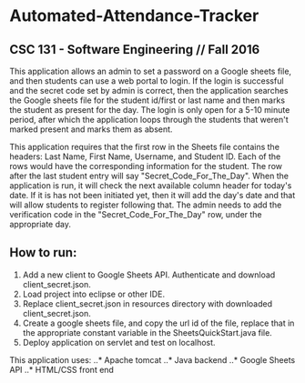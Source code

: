 # Automated-Attendance-Tracker
## CSC 131 - Software Engineering // Fall 2016
This application allows an admin to set a password on a Google sheets file, and then students can use a web portal to login. If the login is successful and the secret code set by admin is correct, then the application searches the Google sheets file for the student id/first or last name and then marks the student as present for the day. The login is only open for a 5-10 minute period, after which the application loops through the students that weren't marked present and marks them as absent. 

This application requires that the first row in the Sheets file contains the headers: Last Name, First Name, Username, and Student ID. Each of the rows would have the corresponding information for the student. The row after the last student entry will say "Secret_Code_For_The_Day". When the application is run, it will check the next available column header for today's date. If it is has not been initiated yet, then it will add the day's date and that will allow students to register following that. The admin needs to add the verification code in the "Secret_Code_For_The_Day" row, under the appropriate day.

## How to run:
1. Add a new client to Google Sheets API. Authenticate and download client_secret.json. 
2. Load project into eclipse or other IDE.
3. Replace client_secret.json in resources directory with downloaded client_secret.json.
4. Create a google sheets file, and copy the url id of the file, replace that in the appropriate constant variable in the SheetsQuickStart.java file.
5. Deploy application on servlet and test on localhost.

This application uses:
..* Apache tomcat
..* Java backend
..* Google Sheets API
..* HTML/CSS front end 

